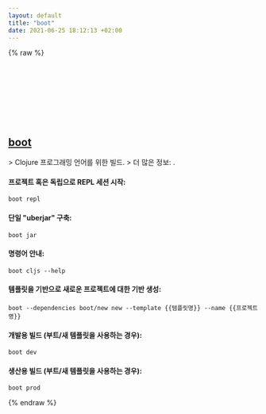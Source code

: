 ```yaml
---
layout: default
title: "boot"
date: 2021-06-25 18:12:13 +02:00
---
```

{% raw %}
<h2 id="boot">
  <a href="/ko/common/boot.html">boot</a> <a href="#boot"><svg class="icon">
    <use href="/assets/images/unicode_sprite.svg#link" />
  </svg></a>
</h2>
> Clojure 프로그래밍 언어를 위한 빌드.
> 더 많은 정보: <https://github.com/boot-clj/boot>.

#### 프로젝트 혹은 독립으로 REPL 세션 시작:
```shell
boot repl
```
#### 단일 "uberjar" 구축:
```shell
boot jar
```
#### 명령어 안내:
```shell
boot cljs --help
```
#### 템플릿을 기반으로 새로운 프로젝트에 대한 기반 생성:
```shell
boot --dependencies boot/new new --template {{템플릿명}} --name {{프로젝트명}}
```
#### 개발용 빌드 (부트/새 템플릿을 사용하는 경우):
```shell
boot dev
```
#### 생산용 빌드 (부트/새 템플릿을 사용하는 경우):
```shell
boot prod
```
{% endraw %}